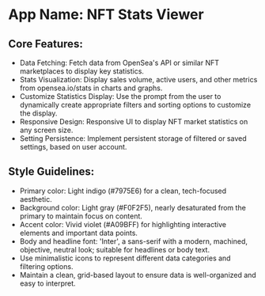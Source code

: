 # **App Name**: NFT Stats Viewer

## Core Features:

- Data Fetching: Fetch data from OpenSea's API or similar NFT marketplaces to display key statistics.
- Stats Visualization: Display sales volume, active users, and other metrics from opensea.io/stats in charts and graphs.
- Customize Statistics Display: Use the prompt from the user to dynamically create appropriate filters and sorting options to customize the display.
- Responsive Design: Responsive UI to display NFT market statistics on any screen size.
- Setting Persistence: Implement persistent storage of filtered or saved settings, based on user account.

## Style Guidelines:

- Primary color: Light indigo (#7975E6) for a clean, tech-focused aesthetic.
- Background color: Light gray (#F0F2F5), nearly desaturated from the primary to maintain focus on content.
- Accent color: Vivid violet (#A09BFF) for highlighting interactive elements and important data points.
- Body and headline font: 'Inter', a sans-serif with a modern, machined, objective, neutral look; suitable for headlines or body text.
- Use minimalistic icons to represent different data categories and filtering options.
- Maintain a clean, grid-based layout to ensure data is well-organized and easy to interpret.